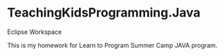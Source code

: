 TeachingKidsProgramming.Java
============================

Eclipse Workspace

This is my homework for Learn to Program Summer Camp JAVA program.
